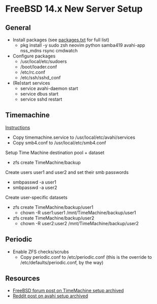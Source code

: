 # FreeBSD 14.x New Server Setup

## General
* Install packages (see [packages.txt](packages.txt) for full list)
    * pkg install -y sudo zsh neovim python samba419 avahi-app nss_mdns rsync cmdwatch
* Configure packages
    * /usr/local/etc/sudoers
    * /boot/loader.conf
    * /etc/rc.conf
    * /etc/ssh/sshd_conf
* (Re)start services
    * service avahi-daemon start
    * service dbus start
    * service sshd restart


## Timemachine
[Instructions](https://forums.FreeBSD.org/threads/samba-functions-but-unable-to-use-it-as-a-macos-time-machine-destination.79896/post-655905 (archived below))

* Copy timemachine.service to /usr/local/etc/avahi/services
* Copy smb4.conf to  /usr/local/etc/smb4.conf

Setup Time Machine destination pool + dataset
* zfs create TimeMachine/backup 

Create users user1 and user2 and set their smb passwords
* smbpasswd -a user1
* smbpasswd -a user2

Create user-specific datasets
* zfs create TimeMachine/backup/user1
    * chown -R user1:user1 /mnt/TimeMachine/backup/user1
* zfs create TimeMachine/backup/user2
    * chown -R user2:user2 /mnt/TimeMachine/backup/user2


## Periodic
* Enable ZFS checks/scrubs
  * Copy periodic.conf to /etc/periodic.conf (this is the override to /etc/defaults/periodic.conf, by the way)



## Resources
* [FreeBSD forum post on TimeMachine setup archived](Screenshot_2025-01-20_at_08.25.46.png)
* [Reddit post on avahi setup archived](Screenshot_2025-01-25_at_10.02.58.png)
